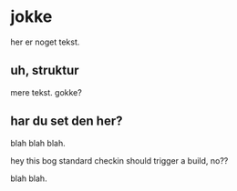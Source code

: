 # jokke

her er noget tekst.

## uh, struktur

mere tekst. gokke?

## har du set den her?

blah blah blah.

hey this bog standard checkin should trigger a build, no??

blah blah.
